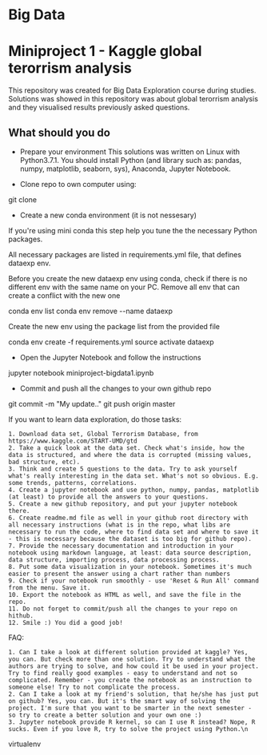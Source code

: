 # Big Data
# Miniproject 1 - Kaggle global terorrism analysis

This repository was created for Big Data Exploration course during studies.
Solutions was showed in this repository was about global terorrism analysis and they visualised results previously asked questions.

## What should you do

* Prepare your environment
This solutions was written on Linux with Python3.7.1.
You should install Python (and library such as: pandas, numpy, matplotlib, seaborn, sys), Anaconda, Jupyter Notebook. 

* Clone repo to own computer using: 

git clone 

* Create a new conda environment (it is not nessesary)


If you're using mini conda this step help you tune the the necessary Python packages.

All necessary packages are listed in requirements.yml file, that defines dataexp env.

Before you create the new dataexp env using conda, check if there is no different env with the same name on your PC. Remove all env that can create a conflict with the new one

conda env list
conda env remove --name dataexp

Create the new env using the package list from the provided file

conda env create -f requirements.yml
source activate dataexp

* Open the Jupyter Notebook and follow the instructions

jupyter notebook miniproject-bigdata1.ipynb

* Commit and push all the changes to your own github repo

git commit -m "My update.."
git push origin master


If you want to learn data exploration, do those tasks:

    1. Download data set, Global Terrorism Database, from https://www.kaggle.com/START-UMD/gtd
    2. Take a quick look at the data set. Check what's inside, how the data is structured, and where the data is corrupted (missing values, bad structure, etc).
    3. Think and create 5 questions to the data. Try to ask yourself what's really interesting in the data set. What's not so obvious. E.g. some trends, patterns, correlations.
    4. Create a jupyter notebook and use python, numpy, pandas, matplotlib (at least) to provide all the answers to your questions.
    5. Create a new github repository, and put your jupyter notebook there.
    6. Create readme.md file as well in your github root directory with all necessary instructions (what is in the repo, what libs are necessary to run the code, where to find data set and where to save it - this is necessary because the dataset is too big for github repo).
    7. Provide the necessary documentation and introduction in your notebook using markdown language, at least: data source description, data structure, importing process, data processing process.
    8. Put some data visualization in your notebook. Sometimes it's much easier to present the answer using a chart rather than numbers
    9. Check if your notebook run smoothly - use 'Reset & Run All' command from the menu. Save it.
    10. Export the notebook as HTML as well, and save the file in the repo.
    11. Do not forget to commit/push all the changes to your repo on hithub.
    12. Smile :) You did a good job!

FAQ:

    1. Can I take a look at different solution provided at kaggle? Yes, you can. But check more than one solution. Try to understand what the authors are trying to solve, and how could it be used in your project. Try to find really good examples - easy to understand and not so complicated. Remember - you create the notebook as an instruction to someone else! Try to not complicate the process.
    2. Can I take a look at my friend's solution, that he/she has just put on github? Yes, you can. But it's the smart way of solving the project. I'm sure that you want to be smarter in the next semester - so try to create a better solution and your own one :)
    3. Jupyter notebook provide R kernel, so can I use R instead? Nope, R sucks. Even if you love R, try to solve the project using Python.\n

virtualenv
